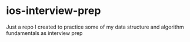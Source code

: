 # ios-interview-prep

Just a repo I created to practice some of my data structure and algorithm fundamentals as interview prep
